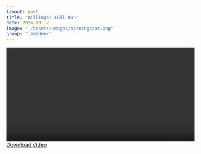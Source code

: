```yaml
---
layout: post
title: "Billings: Full Run"
date: 2024-10-12
image: "./assets/images/morningstar.png"
group: "lamedeer"
---
```


<style>
	.image_360 {
		text-align: center;
		width: 100%;
		aspect-ratio: 2/1;
		background-color: black;
		display: flex;
		justify-content: center;
		align-items: center;
		overflow: hidden;
	}
	
	.image_360 img {
		width: 100%;
		height: 100%; 
	}
</style>

<div class="image_360">
<video width="640" height="360" controls>
  <source src="{{ site.baseurl }}/assets/video/FULL RUN 2 V1.02.mp4" type="video/mp4">
  Your browser does not support the video tag.
</video>
</div>

<a href="{{ site.baseurl }}/assets/video/FULL RUN 2 V1.02.mp4" download="FULL RUN 2 V1.02.mp4">
  Download Video
</a>
